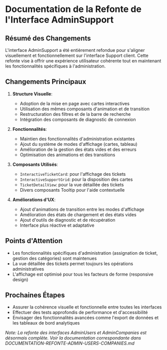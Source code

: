 # Documentation de la Refonte de l'Interface AdminSupport

## Résumé des Changements

L'interface AdminSupport a été entièrement refondue pour s'aligner visuellement et fonctionnellement sur l'interface Support client. Cette refonte vise à offrir une expérience utilisateur cohérente tout en maintenant les fonctionnalités spécifiques à l'administration.

## Changements Principaux

1. **Structure Visuelle**:
   - Adoption de la mise en page avec cartes interactives
   - Utilisation des mêmes composants d'animation et de transition
   - Restructuration des filtres et de la barre de recherche
   - Intégration des composants de diagnostic de connexion

2. **Fonctionnalités**:
   - Maintien des fonctionnalités d'administration existantes
   - Ajout du système de modes d'affichage (cartes, tableau)
   - Amélioration de la gestion des états vides et des erreurs
   - Optimisation des animations et des transitions

3. **Composants Utilisés**:
   - `InteractiveTicketCard`: pour l'affichage des tickets
   - `InteractiveSupportGrid`: pour la disposition des cartes
   - `TicketDetailView`: pour la vue détaillée des tickets
   - Divers composants Tooltip pour l'aide contextuelle

4. **Améliorations d'UX**:
   - Ajout d'animations de transition entre les modes d'affichage
   - Amélioration des états de chargement et des états vides
   - Ajout d'outils de diagnostic et de récupération
   - Interface plus réactive et adaptative

## Points d'Attention

- Les fonctionnalités spécifiques d'administration (assignation de ticket, gestion des catégories) sont maintenues
- La vue détaillée des tickets permet toujours les opérations administratives
- L'affichage est optimisé pour tous les facteurs de forme (responsive design)

## Prochaines Étapes

- Assurer la cohérence visuelle et fonctionnelle entre toutes les interfaces
- Effectuer des tests approfondis de performance et d'accessibilité
- Envisager des fonctionnalités avancées comme l'export de données et les tableaux de bord analytiques

*Note: La refonte des interfaces AdminUsers et AdminCompanies est désormais complète. Voir la documentation correspondante dans DOCUMENTATION-REFONTE-ADMIN-USERS-COMPANIES.md*
